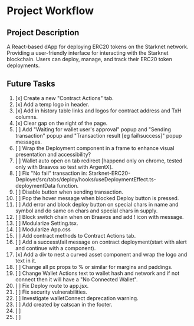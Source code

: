 # Project Workflow

## Project Description
A React-based dApp for deploying ERC20 tokens on the Starknet network.
Providing a user-friendly interface for interacting with the Starknet blockchain.
Users can deploy, manage, and track their ERC20 token deployments.


## Future Tasks

 1. [x] Create a new "Contract Actions" tab.
 2. [x] Add a temp logo in header.
 3. [x] Add in history table links and logos for contract address and TxH columns.
 4. [x] Clear gap on the right of the page.
 5. [ ] Add "Waiting for wallet user's approval" popup and "Sending transaction" popup and "Transaction result [eg fail\success]" popup messages.
 6. [ ] Wrap the Deployment component in a frame to enhance visual presentation and accessibility?
 7. [ ] Wallet auto open on tab redirect [happend only on chrome, tested only with Braavos so test with ArgentX].
 8. [ ] Fix "No fail" transaction in: Starknet-ERC20-Deployer/src/tabs/deploy/hooks/useDeploymentEffect.ts-deploymentData function.
 9. [ ] Disable button when sending transaction.
10. [ ] Pop the hover message when blocked Deploy button is pressed.
11. [ ] Add error and block deploy button on special chars in name and symbol and do same on chars and special chars in supply.
12. [ ] Block switch chain when on Braavos and add ! icon with message.
13. [ ] Modularize Setting.tsx.
14. [ ] Modularize App.css
15. [ ] Add contract methods to Contract Actions tab.
16. [ ] Add a success\fail message on contract deployment(start with alert and continue with a component). 
17. [x] Add a div to nest a curved asset component and wrap the logo and text in it.
18. [ ] Change all px props to % or similar for margins and paddings.
19. [ ] Change Wallet Actions text to wallet hash and network and if not connect then it will have a "No Connected Wallet". 
20. [ ] Fix Deploy route to app.jsx.
21. [ ] Fix security vulnerabilities.
22. [ ] Investigate walletConnect deprecation warning.
23. [ ] Add created by catscan in the footer.
24. [ ]
25. [ ] 